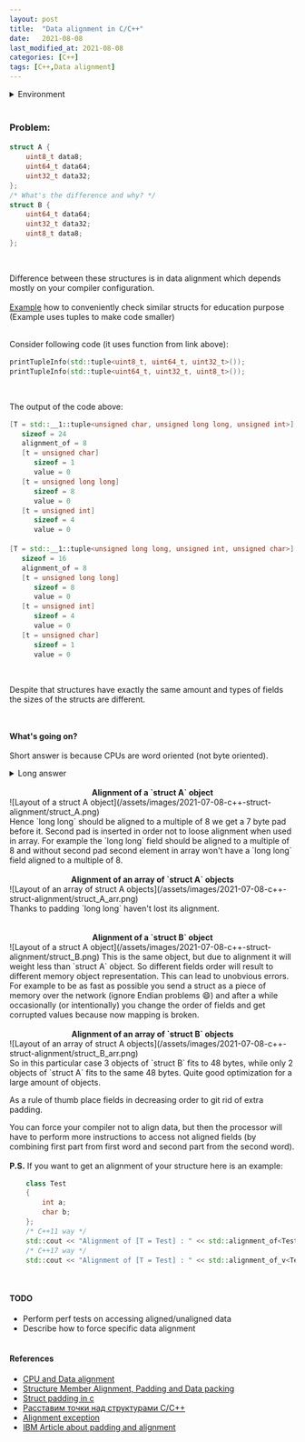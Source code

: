 ```yaml
---
layout: post
title:  "Data alignment in C/C++"
date:   2021-08-08
last_modified_at: 2021-08-08
categories: [C++]
tags: [C++,Data alignment]
---
```


<details>
  <summary>Environment</summary>
  <ul>
    <li>OS: macOS Big Sur 11.4</li>
    <li>CPU: Apple M1</li>
    <li>Compiler: Apple clang version 12.0.5 (clang-1205.0.22.11)</li>
    <li>Target: arm64-apple-darwin20.5.0</li>
  </ul>
</details>
<br>

### Problem:
```c++
struct A {
    uint8_t data8;
    uint64_t data64;
    uint32_t data32;
};
/* What's the difference and why? */
struct B {
    uint64_t data64;
    uint32_t data32;
    uint8_t data8;
};
```
<br>

Difference between these structures is in data alignment which depends mostly on your compiler configuration. <br><br>
[Example](https://github.com/ZaharBozhok/cpp_learning/blob/master/src/ClassPaddingAndSize.cpp) how to conveniently check similar structs for education purpose<br>
(Example uses tuples to make code smaller)
<br><br>

Consider following code (it uses function from link above):<br>
```c++
printTupleInfo(std::tuple<uint8_t, uint64_t, uint32_t>());
printTupleInfo(std::tuple<uint64_t, uint32_t, uint8_t>());
```
<br>

The output of the code above:
```c++
[T = std::__1::tuple<unsigned char, unsigned long long, unsigned int>]
   sizeof = 24
   alignment_of = 8
   [t = unsigned char]
      sizeof = 1
      value = 0
   [t = unsigned long long]
      sizeof = 8
      value = 0
   [t = unsigned int]
      sizeof = 4
      value = 0

[T = std::__1::tuple<unsigned long long, unsigned int, unsigned char>]
   sizeof = 16
   alignment_of = 8
   [t = unsigned long long]
      sizeof = 8
      value = 0
   [t = unsigned int]
      sizeof = 4
      value = 0
   [t = unsigned char]
      sizeof = 1
      value = 0
```
<br>

Despite that structures have exactly the same amount and types of fields the sizes of the structs are different.<br><br><br>

**What's going on?**<br><br>
Short answer is because CPUs are word oriented (not byte oriented).<br>
<details>
  <summary>Long answer</summary>
  On the 64-bit CPU sizeof(word) will be 8 bytes and for 32-bit is 4 bytes accordingly, so accessing aligned data is simply saying more optimized (more on this here https://developer.ibm.com/technologies/systems/articles/pa-dalign/).
  Data in structures is aligned to the largest field in structure, and should be also aligned when used in array. Alignment in array is explained further.<br>
</details>
<br>

<center><b>Alignment of a `struct A` object</b></center>
![Layout of a struct A object](/assets/images/2021-07-08-c++-struct-alignment/struct_A.png)
<br>
Hence `long long` should be aligned to a multiple of 8 we get a 7 byte pad before it. Second pad is inserted in order not to loose alignment when used in array. For example the `long long` field should be aligned to a multiple of 8 and without second pad second element in array won't have a `long long` field aligned to a multiple of 8.
<br><br>

<center><b>Alignment of an array of `struct A` objects</b></center>
![Layout of an array of struct A objects](/assets/images/2021-07-08-c++-struct-alignment/struct_A_arr.png)
<br>
Thanks to padding `long long` haven't lost its alignment.<br><br><br>

<center><b>Alignment of a `struct B` object</b></center>
![Layout of a struct A object](/assets/images/2021-07-08-c++-struct-alignment/struct_B.png)
This is the same object, but due to alignment it will weight less than `struct A` object. So different fields order will result to different memory object representation. This can lead to unobvious errors. For example to be as fast as possible you send a struct as a piece of memory over the network (ignore Endian problems 😄) and after a while occasionally (or intentionally) you change the order of fields and get corrupted values because now mapping is broken.
<br><br>
<center><b>Alignment of an array of `struct B` objects</b></center>
![Layout of an array of struct A objects](/assets/images/2021-07-08-c++-struct-alignment/struct_B_arr.png)
<br>
So in this particular case 3 objects of `struct B` fits to 48 bytes, while only 2 objects of `struct A` fits to the same 48 bytes. Quite good optimization for a large amount of objects.<br>

As a rule of thumb place fields in decreasing order to git rid of extra padding.<br>

You can force your compiler not to align data, but then the processor will have to perform more instructions to access not aligned fields (by combining first part from first word and second part from the second word).<br><br>
**P.S.** If you want to get an alignment of your structure here is an example:
```c++
    class Test
    {
        int a;
        char b;
    };
    /* C++11 way */
    std::cout << "Alignment of [T = Test] : " << std::alignment_of<Test>::value << '\n';
    /* C++17 way */
    std::cout << "Alignment of [T = Test] : " << std::alignment_of_v<Test> << '\n';
```
<br>

#### TODO
- Perform perf tests on accessing aligned/unaligned data
- Describe how to force specific data alignment
<br><br>

#### References
- [CPU and Data alignment][ref1] 
- [Structure Member Alignment, Padding and Data packing][ref2]
- [Struct padding in c][ref3]
- [Расставим точки над структурами С/С++][ref4]
- [Alignment exception][ref5]
- [IBM Article about padding and alignment][ref6]

[jekyll-paper-docs]: https://github.com/ghosind/Jekyll-Paper/wiki
[jekyll-docs]: https://jekyllrb.com/docs/home
[jekyll-paper-issues]: https://github.com/ghosind/Jekyll-Paper/issues
[jekyll-talk]: https://talk.jekyllrb.com/

[ref1]: https://stackoverflow.com/questions/3025125/cpu-and-data-alignment
[ref2]: https://www.geeksforgeeks.org/structure-member-alignment-padding-and-data-packing/
[ref3]: https://stackoverflow.com/questions/5397447/struct-padding-in-c
[ref4]: https://habr.com/ru/post/142662/
[ref5]: https://stackoverflow.com/questions/59076652/why-is-an-alignment-exception-thrown-when-accessing-an-unaligned-uint16-array
[ref6]: https://developer.ibm.com/technologies/systems/articles/pa-dalign/
